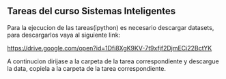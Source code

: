 ## Tareas del curso Sistemas Inteligentes
Para la ejecucion de las tareas(ipython) es necesario descargar datasets, para descargarlos vaya al siguiente link:

https://drive.google.com/open?id=1Dfi8XgK9KV-7t9xfjf2DjmECi22BctYK

A continucion dirijase a la carpeta de la tarea correspondiente y descargue  la data, copiela a la carpeta de la tarea correspondiente.
